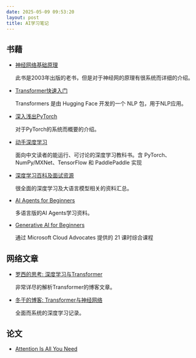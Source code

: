 ```yaml
---
date: 2025-05-09 09:53:20
layout: post
title: AI学习笔记
---
```


## 书藉

- [神经网络基础原理](https://web.kamihq.com/web/viewer.html?state=%7B%22ids%22%3A%5B%221vnZi2PIk6dmizKReDW641Fv858Fp8GkJ%22%5D%2C%22action%22%3A%22open%22%2C%22userId%22%3A%22112104022199371505206%22%7D&filename=%E7%A5%9E%E7%BB%8F%E7%BD%91%E7%BB%9C%E5%8E%9F%E7%90%86(%E5%8E%9F%E4%B9%A6%E7%AC%AC2%E7%89%88)%20(Simon%20Haykin)%20(Z-Library).pdf&kami_user_id=28157368)

  此书是2003年出版的老书，但是对于神经网的原理有很系统而详细的介绍。

- [Transformer快速入门](https://transformers.run/)

  Transformers 是由 Hugging Face 开发的一个 NLP 包，用于NLP应用。

- [深入浅出PyTorch](https://datawhalechina.github.io/thorough-pytorch/index.html#)

  对于PyTorch的系统而概要的介绍。

- [动手深度学习](https://zh.d2l.ai/chapter_recurrent-neural-networks/sequence.html)

  面向中文读者的能运行、可讨论的深度学习教科书。含 PyTorch、NumPy/MXNet、TensorFlow 和 PaddlePaddle 实现

- [深度学习百科及面试资源](https://paddlepedia.readthedocs.io/en/latest/index.html)

  很全面的深度学习及大语言模型相关的资料汇总。

- [AI Agents for Beginners](https://github.com/microsoft/ai-agents-for-beginners/tree/main)

  多语言版的AI Agents学习资料。

- [Generative AI for Beginners](https://github.com/luhengshiwo/LLMForEverybody/tree/main)

  通过 Microsoft Cloud Advocates 提供的 21 课时综合课程

## 网络文章

- [罗西的思考: 深度学习与Transformer](https://www.cnblogs.com/rossiXYZ/category/1626268.html)

  非常详尽的解析Transformer的博客文章。

- [冬于的博客: Transformer与神经网络](https://ifwind.github.io/)  

  全面而系统的深度学习记录。

## 论文

- [Attention Is All You Need ](https://web.kamihq.com/web/viewer.html?source=extension_redirect&redirect_type=url&file=file:///home/simon/Downloads/Attention%20Is%20All%20You%20Need%20%E4%B8%AD%E6%96%87%E7%BF%BB%E8%AF%91.pdf#file:///home/simon/Downloads/Attention%20Is%20All%20You%20Need%20%E4%B8%AD%E6%96%87%E7%BF%BB%E8%AF%91.pdf)

##
